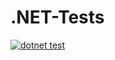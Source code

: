 # .NET-Tests
[![dotnet test](https://github.com/God0nlyKnows/.NET-Tests/actions/workflows/dotnet-desktop.yml/badge.svg?branch=main)](https://github.com/God0nlyKnows/.NET-Tests/actions/workflows/dotnet-desktop.yml)
